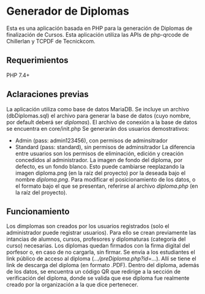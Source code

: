 # Generador de Diplomas
Esta es una aplicación basada en PHP para la generación de Diplomas de finalización de Cursos.
Esta aplicación utiliza las APIs de php-qrcode de Chillerlan y TCPDF de Tecnickcom.
## Requerimientos
PHP 7.4+
## Aclaraciones previas
La aplicación utiliza como base de datos MariaDB. Se incluye un archivo (dbDiplomas.sql) el archivo para generar la base de datos (cuyo nombre, por default deberá ser *diplomas*). El archivo de conexión a la base de datos se encuentra en core/init.php
Se generarán dos usuarios demostrativos:
- Admin (pass: admin123456), con permisos de adminsitrador
- Standard (pass: standard), sin permisos de adminsitrador
La diferencia entre usuarios son los permisos de eliminación, edición y creación concedidos al administrador.
La imagen de fondo del diploma, por defecto, es un fondo blanco. Esto puede cambiarse reeplazando la imagen diploma.png (en la raíz del proyecto) por la deseada bajo el nombre *diploma.png*.
Para modificar el posicionamiento de los datos, o el formato bajo el que se presentan, referirse al archivo *diploma.php* (en la raíz del proyecto).
## Funcionamiento
Los dimplomas son creados por los usuarios registrados (solo el administrador puede registrar usuarios).
Para ello se crean previamente las intancias de alumnos, cursos, profesores y diplomaturas (categoría del curso) necesarias.
Los diplomas quedan firmados con la firma digital del porfesor o, en caso de no cargarla, sin firmar.
Se envía a los estudiantes el link público de acceso al diploma (*.../preDiploma.php?id=...*). Allí se tiene el link de descarga del diploma (en formato .PDF).
Dentro del diploma, además de los datos, se encuentra un código QR que redirige a la sección de verificación del diploma, donde se valida que ese diploma fue realmente creado por la organización a la que dice pertenecer.